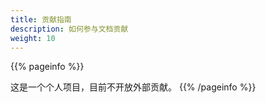 ```yaml
---
title: 贡献指南
description: 如何参与文档贡献
weight: 10
---
```


{{% pageinfo %}}

这是一个个人项目，目前不开放外部贡献。
{{% /pageinfo %}}
